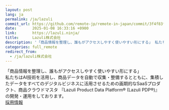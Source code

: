 ```yaml
---
layout: post
lang: ja
permalink: /ja/lazuli
commit_url: https://github.com/remote-jp/remote-in-japan/commit/3f4f83f7f00c9e380a2810fa3481b266ae6bf121
date:       2025-01-08 16:33:16 +0900
link:       https://lazuli.ninja/
title:      Lazuli株式会社
description: '「商品情報を整理し、誰もがアクセスしやすく使いやすい形にする」 私たちはAI技術を活用し、商品データを自動で収集・整備するとともに、集積したデータをすべてのデジタルビジネスに活用させるための画期的なSaaSプロダクト、商品クラウドマスタ 『Lazuli Product Data Platform® (Lazuli PDP®)』の開発・運用をしております。  採用情報'
categories: full_remote
redirect_from:
  - /ja/lazuli株式会社
---
```


<p>「商品情報を整理し、誰もがアクセスしやすく使いやすい形にする」<br />私たちはAI技術を活用し、商品データを自動で収集・整備するとともに、集積したデータをすべてのデジタルビジネスに活用させるための画期的なSaaSプロダクト、商品クラウドマスタ 『Lazuli Product Data Platform® (Lazuli PDP®)』の開発・運用をしております。 <br /><a href="https://herp.careers/v1/lazuli">採用情報</a></p>

